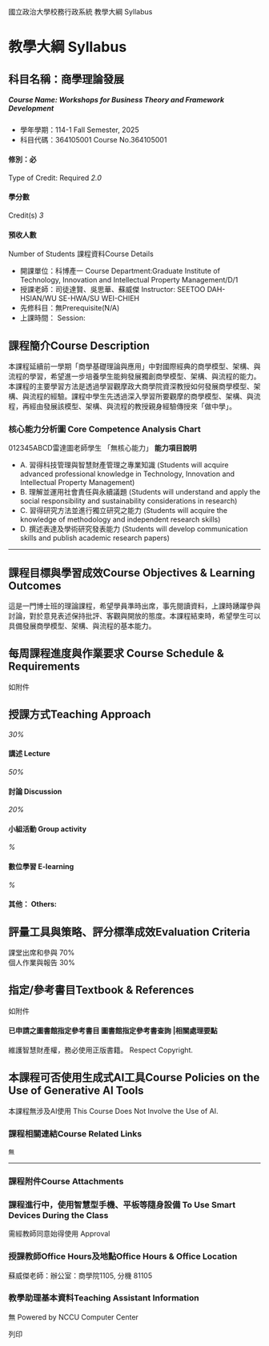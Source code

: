 國立政治大學校務行政系統 教學大綱 Syllabus
# 教學大綱 Syllabus
##  科目名稱：商學理論發展
#####  Course Name: Workshops for Business Theory and Framework Development
  * 學年學期：114-1 Fall Semester, 2025 
  * 科目代碼：364105001 Course No.364105001


#### 修別：必
Type of Credit: Required 
_2.0_
#### 學分數
Credit(s)
_3_
#### 預收人數
Number of Students
課程資料Course Details
  * 開課單位：科博產一 Course Department:Graduate Institute of Technology, Innovation and Intellectual Property Management/D/1 
  * 授課老師：司徒達賢、吳思華、蘇威傑 Instructor: SEETOO DAH-HSIAN/WU SE-HWA/SU WEI-CHIEH 
  * 先修科目：無Prerequisite(N/A)
  * 上課時間： Session: 


##  課程簡介Course Description
本課程延續前一學期「商學基礎理論與應用」中對國際經典的商學模型、架構、與流程的學習，希望進一步培養學生能夠發展獨創商學模型、架構、與流程的能力。本課程的主要學習方法是透過學習觀摩政大商學院資深教授如何發展商學模型、架構、與流程的經驗。課程中學生先透過深入學習所要觀摩的商學模型、架構、與流程，再經由發展該模型、架構、與流程的教授親身經驗傳授來「做中學」。
###  核心能力分析圖 Core Competence Analysis Chart
012345ABCD雷達圖老師學生
「無核心能力」 
**能力項目說明**
  * A. 習得科技管理與智慧財產管理之專業知識 (Students will acquire advanced professional knowledge in Technology, Innovation and Intellectual Property Management)
  * B. 理解並運用社會責任與永續議題 (Students will understand and apply the social responsibility and sustainability considerations in research)
  * C. 習得研究方法並進行獨立研究之能力 (Students will acquire the knowledge of methodology and independent research skills)
  * D. 撰述表達及學術研究發表能力 (Students will develop communication skills and publish academic research papers)


* * *
##  課程目標與學習成效Course Objectives & Learning Outcomes 
這是一門博士班的理論課程，希望學員準時出席，事先閱讀資料，上課時踴躍參與討論，對於意見表述保持批評、客觀與開放的態度。本課程結束時，希望學生可以具備發展商學模型、架構、與流程的基本能力。
##  每周課程進度與作業要求 Course Schedule & Requirements
如附件
##  授課方式Teaching Approach
_30%_
####  講述 Lecture
_50%_
####  討論 Discussion
_20%_
####  小組活動 Group activity
_%_
####  數位學習 E-learning
_%_
####  其他： Others:
##  評量工具與策略、評分標準成效Evaluation Criteria
課堂出席和參與 70%   
個人作業與報告 30%
##  指定/參考書目Textbook & References
如附件
####  已申請之圖書館指定參考書目  圖書館指定參考書查詢 |相關處理要點
維護智慧財產權，務必使用正版書籍。 Respect Copyright.
##  本課程可否使用生成式AI工具Course Policies on the Use of Generative AI Tools
本課程無涉及AI使用 This Course Does Not Involve the Use of AI.
###  課程相關連結Course Related Links
```
無
```

* * *
###  課程附件Course Attachments
###  課程進行中，使用智慧型手機、平板等隨身設備 To Use Smart Devices During the Class
需經教師同意始得使用  Approval
###  授課教師Office Hours及地點Office Hours & Office Location
蘇威傑老師：辦公室：商學院1105, 分機 81105 
###  教學助理基本資料Teaching Assistant Information
無
Powered by NCCU Computer Center
  
列印
